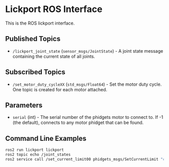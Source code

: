 Lickport ROS Interface
======================

This is the ROS lickport interface.

Published Topics
----------------
* `/lickport_joint_state` (`sensor_msgs/JointState`) - A joint state message containing the current state of all joints.

Subscribed Topics
-----------------
* `/set_motor_duty_cycleXX` (`std_msgs/Float64`) - Set the motor duty cycle.  One topic is created for each motor attached.

Parameters
----------
* `serial` (int) - The serial number of the phidgets motor to connect to.  If -1 (the default), connects to any motor phidget that can be found.

Command Line Examples
---------------------

```bash
ros2 run lickport lickport
ros2 topic echo /joint_states
ros2 service call /set_current_limit00 phidgets_msgs/SetCurrentLimit "current_limit: 1.0"
```
